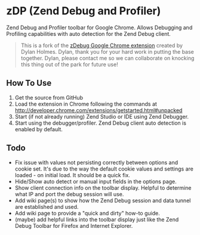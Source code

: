 # zDP (Zend Debug and Profiler)

Zend Debug and Profiler toolbar for Google Chrome.  Allows Debugging and Profiling capabilities with auto detection for the Zend Debug client.

> This is a fork of the [zDebug Google Chrome extension](https://chrome.google.com/webstore/detail/zdebug/gknbnafalimbhgkmichoadhmkaoingil?hl=en "zDebug Google Chrome extension") created by Dylan Holmes.  Dylan, thank you for your hard work in putting the base together.  Dylan, please contact me so we can collaborate on knocking this thing out of the park for future use!

## How To Use
1. Get the source from GitHub
2. Load the extension in Chrome following the commands at http://developer.chrome.com/extensions/getstarted.html#unpacked
3. Start (if not already running) Zend Studio or IDE using Zend Debugger.
4. Start using the debugger/profiler.  Zend Debug client auto detection is enabled by default.

## Todo
* Fix issue with values not persisting correctly between options and cookie set.  It's due to the way the default cookie values and settings are loaded - on initial load.  It should be a quick fix.
* Hide/Show auto detect or manual input fields in the options page.
* Show client connection info on the toolbar display.  Helpful to determine what IP and port the debug session will use.
* Add wiki page(s) to show how the Zend Debug session and data tunnel are established and used.
* Add wiki page to provide a "quick and dirty" how-to guide.
* (maybe) add helpful links into the toolbar display just like the Zend Debug Toolbar for Firefox and Internet Explorer.
